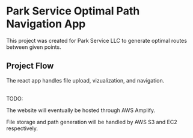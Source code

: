 # Park Service Optimal Path Navigation App

This project was created for Park Service LLC to generate optimal routes between given points.

## Project Flow

The react app handles file upload, vizualization, and navigation.
<br><br/>

TODO:

The website will eventually be hosted through AWS Amplify.

File storage and path generation will be handled by AWS S3 and EC2 respectively. 
